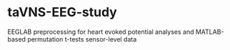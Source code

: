 # taVNS-EEG-study
EEGLAB preprocessing for heart evoked potential analyses and MATLAB-based permutation t-tests sensor-level data
